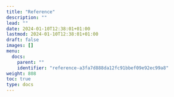```yaml
---
title: "Reference"
description: ""
lead: ""
date: 2024-01-10T12:38:01+01:00
lastmod: 2024-01-10T12:38:01+01:00
draft: false
images: []
menu:
  docs:
    parent: ""
    identifier: "reference-a3fa7d888da12fc91bbef09e92ec99a8"
weight: 808
toc: true
type: docs
---
```

